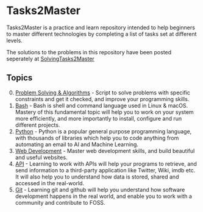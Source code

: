 # Tasks2Master
Tasks2Master is a practice and learn repository intended to help beginners to master different technologies by completing a list of tasks set at different levels. 

The solutions to the problems in this repository have been posted seperately at [SolvingTasks2Master](https://github.com/aswinshenoy/solvingTasks2Master) 

## Topics 
0. [Problem Solving & Algorithms](/competitive) - Script to solve problems with specific constraints and get it checked, and improve your programming skills. 
1. [Bash](/bash) - Bash is shell and command language used in Linux & macOS. Mastery of this fundamental topic will help you to work on your system more efficiently, and more importantly to install, configure and run different projects.
2. [Python](/python) - Python is a popular general purpose programming language, with thousands of libraries which help you to code anything from automating an email to AI and Machine Learning.
3. [Web Development](/web) - Master web development skills, and build beautiful and useful websites. 
4. [API](/api) - Learning to work with APIs will help your programs to retrieve, and send information to a third-party application like Twitter, Wiki, imdb etc. It will also help you to understand how data is stored, shared and accessed in the real-world.
5. [Git](/git) - Learning git and github will help you understand how software development happens in the real world, and enable you to work with a community and contribute to FOSS.

